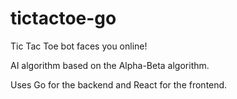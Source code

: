 # tictactoe-go
Tic Tac Toe bot faces you online!

AI algorithm based on the Alpha-Beta algorithm. 

Uses Go for the backend and React for the frontend.